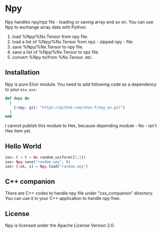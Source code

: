 # Npy

Npy handles npy/npz file - loading or saving array and so on. You can use Npy to exchange array data with Python.

  1. load %Npy/%Nx.Tensor from npy file.
  2. load a list of %Npy/%Nx.Tensor from npz - zipped npy - file.
  3. save %Npy/%Nx.Tensor to npy file.
  4. save a list of %Npy/%Nx.Tensor to npz file.
  5. convert %Npy to/from %Nx.Tensor.
  etc.

## Installation
Npy is pure Elixir module. You need to add following code as a dependency to your `mix.exs`:

```elixir
def deps do
  [
    {:npy, git: "https://github.com/shoz-f/npy_ex.git"}
  ]
end
```

I cannot publish this module to Hex, because depending module - Nx - isn't Hex item yet. 

## Hello World
```elixir
iex> t = t = Nx.random_uniform({5,5})
iex> Npy.save("random.npy", t)
iex> {:ok, s} = Npy.load("random.npy")
```

## C++ companion
There are C++ codes to handle npy file under "cxx_companion" directory. You can use it in your C++ application to handle npy free.

## License
Npy is licensed under the Apache License Version 2.0.
